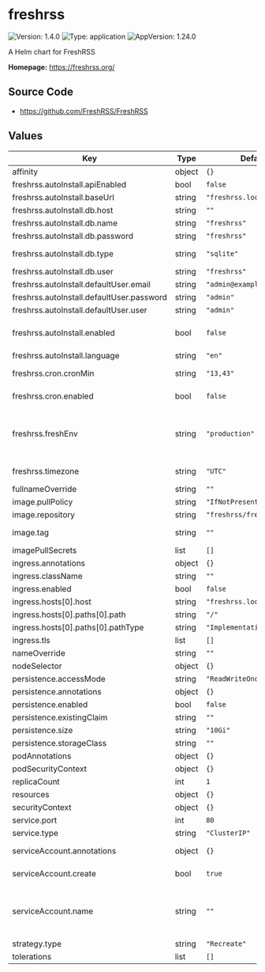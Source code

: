 # freshrss

![Version: 1.4.0](https://img.shields.io/badge/Version-1.4.0-informational?style=flat-square) ![Type: application](https://img.shields.io/badge/Type-application-informational?style=flat-square) ![AppVersion: 1.24.0](https://img.shields.io/badge/AppVersion-1.24.0-informational?style=flat-square)

A Helm chart for FreshRSS

**Homepage:** <https://freshrss.org/>

## Source Code

* <https://github.com/FreshRSS/FreshRSS>

## Values

| Key | Type | Default | Description |
|-----|------|---------|-------------|
| affinity | object | `{}` |  |
| freshrss.autoInstall.apiEnabled | bool | `false` | Enable FreshRSS API |
| freshrss.autoInstall.baseUrl | string | `"freshrss.local"` | URL for FreshRSS instance |
| freshrss.autoInstall.db.host | string | `""` | Database hostname |
| freshrss.autoInstall.db.name | string | `"freshrss"` | Database name |
| freshrss.autoInstall.db.password | string | `"freshrss"` | Database password |
| freshrss.autoInstall.db.type | string | `"sqlite"` | Database type - `pgsql`, `mysql` or `sqlite` |
| freshrss.autoInstall.db.user | string | `"freshrss"` | Database user |
| freshrss.autoInstall.defaultUser.email | string | `"admin@example.com"` | Email for the default user |
| freshrss.autoInstall.defaultUser.password | string | `"admin"` | Password for the default user |
| freshrss.autoInstall.defaultUser.user | string | `"admin"` | Username for the default user |
| freshrss.autoInstall.enabled | bool | `false` | Enable automatic install - configurable through the web application if disabled |
| freshrss.autoInstall.language | string | `"en"` | Language short code |
| freshrss.cron.cronMin | string | `"13,43"` | Minute(s) past the hour to run cron |
| freshrss.cron.enabled | bool | `false` | Enable Cron to periodically refresh feeds |
| freshrss.freshEnv | string | `"production"` | Enables additional development information if set to `development` (increases the level of logging and ensures that errors are displayed) |
| freshrss.timezone | string | `"UTC"` | PHP Timezone - see https://www.php.net/timezones |
| fullnameOverride | string | `""` |  |
| image.pullPolicy | string | `"IfNotPresent"` |  |
| image.repository | string | `"freshrss/freshrss"` |  |
| image.tag | string | `""` | Overrides the image tag whose default is the chart appVersion. |
| imagePullSecrets | list | `[]` |  |
| ingress.annotations | object | `{}` |  |
| ingress.className | string | `""` |  |
| ingress.enabled | bool | `false` |  |
| ingress.hosts[0].host | string | `"freshrss.local"` |  |
| ingress.hosts[0].paths[0].path | string | `"/"` |  |
| ingress.hosts[0].paths[0].pathType | string | `"ImplementationSpecific"` |  |
| ingress.tls | list | `[]` |  |
| nameOverride | string | `""` |  |
| nodeSelector | object | `{}` |  |
| persistence.accessMode | string | `"ReadWriteOnce"` |  |
| persistence.annotations | object | `{}` |  |
| persistence.enabled | bool | `false` |  |
| persistence.existingClaim | string | `""` |  |
| persistence.size | string | `"10Gi"` |  |
| persistence.storageClass | string | `""` |  |
| podAnnotations | object | `{}` |  |
| podSecurityContext | object | `{}` |  |
| replicaCount | int | `1` |  |
| resources | object | `{}` |  |
| securityContext | object | `{}` |  |
| service.port | int | `80` |  |
| service.type | string | `"ClusterIP"` |  |
| serviceAccount.annotations | object | `{}` | Annotations to add to the service account |
| serviceAccount.create | bool | `true` | Specifies whether a service account should be created |
| serviceAccount.name | string | `""` | The name of the service account to use. If not set and create is true, a name is generated using the fullname template |
| strategy.type | string | `"Recreate"` |  |
| tolerations | list | `[]` |  |

